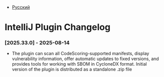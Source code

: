 - [Русский](../../changelog/intellij-changelog/)

# IntelliJ Plugin Changelog

### [2025.33.0] - 2025-08-14

- The plugin can scan all CodeScoring-supported manifests, display vulnerability information, offer automatic updates to fixed versions, and provides tools for working with SBOM in CycloneDX format. Initial version of the plugin is distributed as a standalone .zip file
